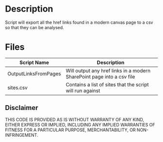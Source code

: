 # Description
Script will export all the href links found in a modern canvas page to a csv so that they can be analysed.

# Files

Script Name | Description
---|---
OutputLinksFromPages|Will output any href links in a modern SharePoint page into a csv file
sites.csv|Contains a list of sites that the script will run against

## **Disclaimer** 
THIS CODE IS PROVIDED AS IS WITHOUT WARRANTY OF ANY KIND, EITHER EXPRESS OR IMPLIED, INCLUDING ANY IMPLIED WARRANTIES OF FITNESS FOR A PARTICULAR PURPOSE, MERCHANTABILITY, OR NON-INFRINGEMENT.
